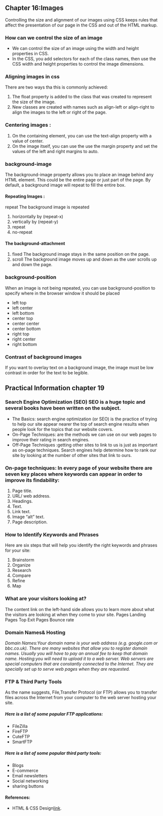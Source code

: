 ## Chapter 16:Images
Controlling the size and alignment of our images using CSS keeps rules that affect the presentation of our page in the CSS and out of the HTML markup.
### How can we control the size of an  image
* We can control the size of an image using the width and height properties in CSS.
* In the CSS, you add selectors for each of the class names, then use the CSS width and height properties to control the image dimensions.
### Aligning images in css 
 There are two ways tha this is commonly achieved:
1. The float property is added to the class that was created to represent the size of the image.
2. New classes are created with names such as align-left or align-right to align the images to the left or right of the page. 
 ### Centering images :
1. On the containing element, you can use the text-align property with a value of center.
2. On the image itself, you can use the use the margin property and set the values of the left and right margins to auto.
### background-image
The background-image property allows you to place an image behind any HTML element. This could be the entire page or just part of the page. By default, a background image will repeat to fill the entire box.
#### Repeating Images :
repeat The background image is repeated 
1. horizontally by (repeat-x) 
2. vertically  by   (repeat-y)
3. repeat
4. no-repeat
#### The background-attachment 
1. fixed  The background image stays in the same position on the page.
2. scroll The background image moves up and down as the user scrolls up and down the page.
### background-position
When an image is not being repeated, you can use background-position to specify where in the browser window it should be placed
* left top
* left center
* left bottom
* center top
* center center
* center bottom
* right top
* right center
* right bottom
### Contrast of background images
If you want to overlay text on a background image, the image must be low contrast in order for the text to be legible.
## Practical Information chapter 19
### Search Engine Optimization (SEO) SEO is a huge topic and several books have been written on the subject.
* The Basics: search engine optimization (or SEO) is the practice of trying to help our site appear nearer the top of search engine results when people look for the topics that our website covers.
* On-Page Techniques: are the methods we can use on our web pages to improve their rating in search engines.
* Off-Page Techniques :getting other sites to link to us is just as important as on-page techniques. Search engines help determine how to rank our site by looking at the number of other sites that link to ours.
### On-page techniques: In every page of your website there are seven key places where keywords can appear in order to improve its findability:
1. Page title.
2. URL/ web address.
3. Headings.
4. Text.
5. Link text.
6. Image “alt” text.
7. Page description.
### How to Identify Keywords and Phrases
Here are six steps that will help you identify the right keywords and phrases for your site:
1. Brainstorm
2. Organize
3. Research
4. Compare
5. Refine
6. Map
### What are your visitors looking at?
The content link on the left-hand side allows you to learn more about what the visitors are looking at when they come to your site.
Pages
Landing Pages
Top Exit Pages
Bounce rate
### Domain Names& Hosting
*Domain Names:Your domain name is your web address (e.g. google.com or bbc.co.uk). There are many websites that allow you to register domain names. Usually you will have to pay an annual fee to keep that domain name.*
*Hosting:you will need to upload it to a web server. Web servers are special computers that are constantly connected to the Internet. They are specially set up to serve web pages when they are requested.*
### FTP & Third Party Tools
As the name suggests, File,Transfer Protocol (or FTP) allows you to transfer files across the Internet from your computer to the web server hosting your site.
##### Here is a list of some popular FTP applications:
* FileZilla
* FireFTP
* CuteFTP
* SmartFTP
##### Here is a list of some popular third party tools:
* Blogs
* E-commerce
* Email newsletters
* Social networking
* sharing buttons
#### References:
* HTML & CSS Design[link](https://wtf.tw/ref/duckett.pdf).

